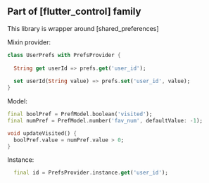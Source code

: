 ## Part of [flutter_control] family

This library is wrapper around [shared_preferences]

Mixin provider:
```dart
class UserPrefs with PrefsProvider {
  
  String get userId => prefs.get('user_id');
  
  set userId(String value) => prefs.set('user_id', value);
}
```

Model:
```dart
final boolPref = PrefModel.boolean('visited');
final numPref = PrefModel.number('fav_num', defaultValue: -1);

void updateVisited() {
  boolPref.value = numPref.value > 0;
}
```

Instance:
```dart
  final id = PrefsProvider.instance.get('user_id');
```


